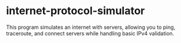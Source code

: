 # internet-protocol-simulator
This program simulates an internet with servers, allowing you to ping,  traceroute, and connect servers while handling basic IPv4 validation.

